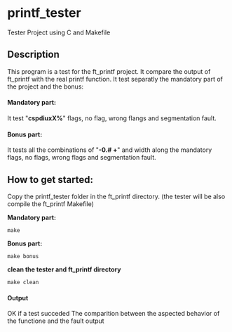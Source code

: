 # **printf_tester**
Tester Project using C and Makefile

## **Description**
This program is a test for the ft_printf project. 
It compare the output of ft_printf with the real printf function. It test separatly the mandatory part of the project and the bonus:

#### **Mandatory part:**
It test "__cspdiuxX%__" flags, no flag, wrong flangs and segmentation fault.

#### **Bonus part:**
It tests all the combinations of  "__-0.# +__" and width along the mandatory flags, no flags, wrong flags and segmentation fault.



## **How to get started:**
Copy the printf_tester folder in the ft_printf directory.
(the tester will be also compile the ft_printf Makefile)

**Mandatory part:**
```
make
```
**Bonus part:**
```
make bonus
```
**clean the tester and ft_printf directory**
```
make clean
```

#### Output
OK if a test succeded
The comparition between the aspected behavior of the functione and the fault output
